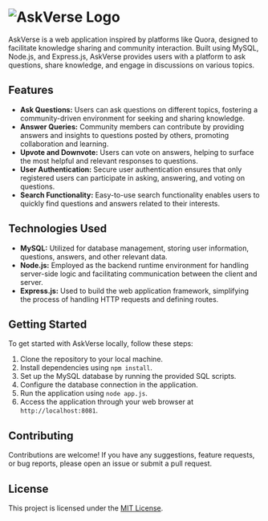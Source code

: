 # ![AskVerse Logo](link/to/logo.png)
  

AskVerse is a web application inspired by platforms like Quora, designed to facilitate knowledge sharing and community interaction. Built using MySQL, Node.js, and Express.js, AskVerse provides users with a platform to ask questions, share knowledge, and engage in discussions on various topics.

## Features

- **Ask Questions:** Users can ask questions on different topics, fostering a community-driven environment for seeking and sharing knowledge.
- **Answer Queries:** Community members can contribute by providing answers and insights to questions posted by others, promoting collaboration and learning.
- **Upvote and Downvote:** Users can vote on answers, helping to surface the most helpful and relevant responses to questions.
- **User Authentication:** Secure user authentication ensures that only registered users can participate in asking, answering, and voting on questions.
- **Search Functionality:** Easy-to-use search functionality enables users to quickly find questions and answers related to their interests.

## Technologies Used

- **MySQL:** Utilized for database management, storing user information, questions, answers, and other relevant data.
- **Node.js:** Employed as the backend runtime environment for handling server-side logic and facilitating communication between the client and server.
- **Express.js:** Used to build the web application framework, simplifying the process of handling HTTP requests and defining routes.

## Getting Started

To get started with AskVerse locally, follow these steps:

1. Clone the repository to your local machine.
2. Install dependencies using `npm install`.
3. Set up the MySQL database by running the provided SQL scripts.
4. Configure the database connection in the application.
5. Run the application using `node app.js`.
6. Access the application through your web browser at `http://localhost:8081`.

## Contributing

Contributions are welcome! If you have any suggestions, feature requests, or bug reports, please open an issue or submit a pull request. 

## License

This project is licensed under the [MIT License](LICENSE).
